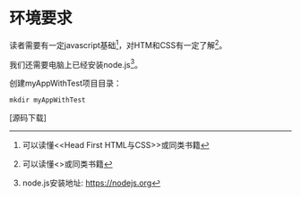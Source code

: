 # 环境要求
读者需要有一定javascript基础[^1]，对HTM和CSS有一定了解[^2]。

我们还需要电脑上已经安装node.js[^3]。

创建myAppWithTest项目目录：
```
mkdir myAppWithTest
```

[源码下载]

[^1]: 可以读懂<<Head First HTML与CSS>>或同类书籍
[^2]: 可以读懂<<Head First JavaScript Programming>>或同类书籍
[^3]: node.js安装地址: https://nodejs.org